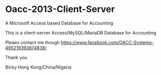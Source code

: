 # Oacc-2013-Client-Server

A Microsoft Access based Database for Accounting

This is a client-server Access/MySQL/MariaDB Database for Accounting

Pleaes contact me though https://www.facebook.com/OACC-Systems-495219393874838/

Thank you

Bicky Hong Kong/China/Nigeria
